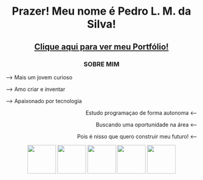 <div align="center">
        <h1>Prazer! Meu nome é Pedro L. M. da Silva!</h1>
        <h2><a href="http://jip8.github.io" target="_blank" rel="external">Clique aqui para ver meu Portfólio!</a></h2>
</div>


<h3 align="center">SOBRE MIM</h3>
<div align="left">
        <p>--> Mais um jovem curioso</p>
        <p>--> Amo criar e inventar</p>
        <p>--> Apaixonado por tecnologia</p>
</div>
<div align="right">
        <p>Estudo programaçao de forma autonoma <--</p>
        <p>Buscando uma oportunidade na área <--</p>
        <p>Pois é nisso que quero construir meu futuro! <--</p>
</div>

<div align="center">
    <abbr title="HTML"><img style="width: 75px; height: 75px;" src="https://cdn.jsdelivr.net/gh/devicons/devicon/icons/html5/html5-original-wordmark.svg" /></abbr>
    <abbr title="CSS"><img style="width: 75px; height: 75px;" src="https://cdn.jsdelivr.net/gh/devicons/devicon/icons/css3/css3-original-wordmark.svg" /></abbr>
    <abbr title="JavaScript"><img style="width: 75px; height: 75px;"  src="https://cdn.jsdelivr.net/gh/devicons/devicon/icons/javascript/javascript-original.svg" /></abbr>
    <abbr title="Python"><img style="width: 75px; height: 75px;" src="https://cdn.jsdelivr.net/gh/devicons/devicon/icons/python/python-original.svg" /></abbr>
    <abbr title="C"><img style="width: 75px; height: 75px;" src="https://cdn.jsdelivr.net/gh/devicons/devicon/icons/c/c-plain.svg" /></abbr>
</div>

<!--Dev by Jip8-->
